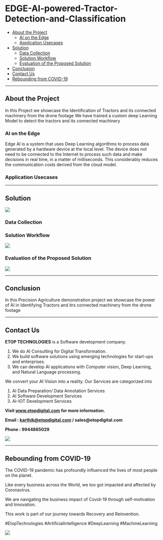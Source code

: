 # EDGE-AI-powered-Tractor-Detection-and-Classification

* [About the Project](https://github.com/Karthikkannan-AI/EDGE-AI-powered-Tractor-Detection-and-Classification/blob/main/README.md#about-the-project)
  * [AI on the Edge](https://github.com/Karthikkannan-AI/EDGE-AI-powered-Tractor-Detection-and-Classification/blob/main/README.md#ai-on-the-edge)
  * [Application Usecases](https://github.com/Karthikkannan-AI/EDGE-AI-powered-Tractor-Detection-and-Classification/blob/main/README.md#application-usecases)
* [Solution](https://github.com/Karthikkannan-AI/EDGE-AI-powered-Tractor-Detection-and-Classification/blob/main/README.md#solution)
  * [Data Collection](https://github.com/Karthikkannan-AI/EDGE-AI-powered-Tractor-Detection-and-Classification/blob/main/README.md#data-collection)
  * [Solution Workflow](https://github.com/Karthikkannan-AI/EDGE-AI-powered-Tractor-Detection-and-Classification/blob/main/README.md#solution-workflow)
  * [Evaluation of the Proposed Solution](https://github.com/Karthikkannan-AI/EDGE-AI-powered-Tractor-Detection-and-Classification/blob/main/README.md#evaluation-of-the-proposed-solution)
* [Conclusion](https://github.com/Karthikkannan-AI/EDGE-AI-powered-Tractor-Detection-and-Classification/blob/main/README.md#conclusion)
* [Contact Us](https://github.com/Karthikkannan-AI/EDGE-AI-powered-Tractor-Detection-and-Classification/blob/main/README.md#contact-us)
* [Rebounding from COVID-19](https://github.com/Karthikkannan-AI/EDGE-AI-powered-Tractor-Detection-and-Classification/blob/main/README.md#rebounding-from-covid-19)

- - - -

## About the Project ##

In this Project we showcase the Identification of Tractors and its connected machinery from the drone footage 
We have trained a custom deep Learning Model to detect the tractors and its connected machinery 

### AI on the Edge ###

Edge AI is a system that uses Deep Learning algorithms to process data generated by a hardware device at the local level. The device does not need to be connected to the Internet to process such data and make decisions in real time, in a matter of milliseconds. This considerably reduces the communication costs derived from the cloud model.

### Application Usecases ###


- - - -


## Solution ##

<img src="https://github.com/Karthikkannan-AI/EDGE-AI-powered-Tractor-Detection-and-Classification/blob/main/resources/Tractor%20and%20components.jpg">

### Data Collection ###



### Solution Workflow ###

<img src="https://github.com/Karthikkannan-AI/EDGE-AI-powered-Tractor-Detection-and-Classification/blob/main/resources/Solution%20Workflow.jpg">

### Evaluation of the Proposed Solution ###

<a href="https://youtu.be/MXFbeHHx5JU" target="_blank"><img src="https://github.com/Karthikkannan-AI/EDGE-AI-powered-Tractor-Detection-and-Classification/blob/main/resources/EDGE%20AI%20powered%20Tractor%20Detection.png"/></a> 

- - - -


## Conclusion ##

In this  Precision Agriculture demonstration project we showcase the power of AI in Identifying Tractors and itrs connected machinery from the drone footage


- - - -


## Contact Us ##

__ETOP TECHNOLOGIES__ is a Software development company. 
1. We do AI Consulting for Digital Transformation.
2. We build software solutions using emerging technologies for start-ups and enterprises. 
3. We can develop AI applications with Computer vision, Deep Learning, and Natural Language processing.

We convert your AI Vision into a reality. Our Services are categorized into 
1. AI Data Preparation/ Data Annotation Services 
2. AI Software Development Services 
3. AI-IOT Development Services

__Visit www.etopdigital.com for more information.__

__Email : karthik@etopdigital.com / sales@etopdigital.com__
          
__Phone : 9944865029__

<img src="https://github.com/Karthikkannan-AI/EDGE-AI-powered-Tractor-Detection-and-Classification/blob/main/resources/About%20ETOP%20Technologies_Github.png">

- - - -

## Rebounding from COVID-19 ##

The COVID-19 pandemic has profoundly influenced the lives of most people on the planet.

Like every business across the World, we too got impacted and affected by Coronavirus.

We are navigating the business impact of Covid-19 through self-motivation and Innovation.

This work is part of our journey towards Recovery and Reinvention.

#EtopTechnologies #ArtificialIntelligence #DeepLearning #MachineLearning


<img src="https://github.com/Karthikkannan-AI/EDGE-AI-powered-Tractor-Detection-and-Classification/blob/main/resources/CoronaPandemic.jpeg">

